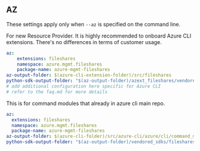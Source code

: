 ## AZ

These settings apply only when `--az` is specified on the command line.

For new Resource Provider. It is highly recommended to onboard Azure CLI extensions. There's no differences in terms of customer usage. 

``` yaml $(az) && $(target-mode) != 'core'
az:
    extensions: fileshares
    namespace: azure.mgmt.fileshares
    package-name: azure-mgmt-fileshares
az-output-folder: $(azure-cli-extension-folder)/src/fileshares
python-sdk-output-folder: "$(az-output-folder)/azext_fileshares/vendored_sdks/fileshares"
# add additional configuration here specific for Azure CLI
# refer to the faq.md for more details
```



This is for command modules that already in azure cli main repo. 
``` yaml $(az) && $(target-mode) == 'core'
az:
  extensions: fileshares
  namespace: azure.mgmt.fileshares
  package-name: azure-mgmt-fileshares
az-output-folder: $(azure-cli-folder)/src/azure-cli/azure/cli/command_modules/fileshares
python-sdk-output-folder: "$(az-output-folder)/vendored_sdks/fileshares"
``` 